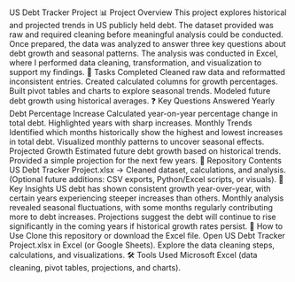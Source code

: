 US Debt Tracker Project
📊 Project Overview
This project explores historical and projected trends in US publicly held debt. The dataset provided was raw and required cleaning before meaningful analysis could be conducted. Once prepared, the data was analyzed to answer three key questions about debt growth and seasonal patterns.
The analysis was conducted in Excel, where I performed data cleaning, transformation, and visualization to support my findings.
🔧 Tasks Completed
Cleaned raw data and reformatted inconsistent entries.
Created calculated columns for growth percentages.
Built pivot tables and charts to explore seasonal trends.
Modeled future debt growth using historical averages.
❓ Key Questions Answered
Yearly Debt Percentage Increase
Calculated year-on-year percentage change in total debt.
Highlighted years with sharp increases.
Monthly Trends
Identified which months historically show the highest and lowest increases in total debt.
Visualized monthly patterns to uncover seasonal effects.
Projected Growth
Estimated future debt growth based on historical trends.
Provided a simple projection for the next few years.
📂 Repository Contents
US Debt Tracker Project.xlsx → Cleaned dataset, calculations, and analysis.
(Optional future additions: CSV exports, Python/Excel scripts, or visuals).
🚀 Key Insights
US debt has shown consistent growth year-over-year, with certain years experiencing steeper increases than others.
Monthly analysis revealed seasonal fluctuations, with some months regularly contributing more to debt increases.
Projections suggest the debt will continue to rise significantly in the coming years if historical growth rates persist.
📌 How to Use
Clone this repository or download the Excel file.
Open US Debt Tracker Project.xlsx in Excel (or Google Sheets).
Explore the data cleaning steps, calculations, and visualizations.
🛠️ Tools Used
Microsoft Excel (data cleaning, pivot tables, projections, and charts).
